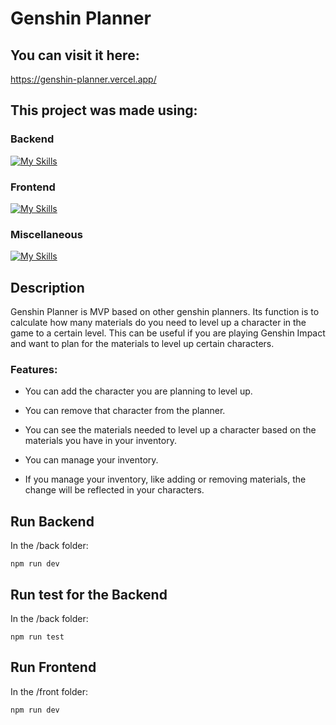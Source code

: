 # Genshin Planner

## You can visit it here:
https://genshin-planner.vercel.app/

## This project was made using:

### Backend

[![My Skills](https://skillicons.dev/icons?i=typescript,nodejs,jest,mongodb)](https://skillicons.dev)

### Frontend

[![My Skills](https://skillicons.dev/icons?i=typescript,react,css,sass,redux,jquery	)](https://skillicons.dev)

### Miscellaneous

[![My Skills](https://skillicons.dev/icons?i=linux,postman,vscode)](https://skillicons.dev)

## Description

Genshin Planner is MVP based on other genshin planners. Its function is to calculate how many materials do you need to level up a character in the game to a certain level. This can be useful if you are playing Genshin Impact and want to plan for the materials to level up certain characters.

### Features:

* You can add the character you are planning to level up.

* You can remove that character from the planner.

* You can see the materials needed to level up a character based on the materials you have in your inventory.

* You can manage your inventory.

* If you manage your inventory, like adding or removing materials, the change will be reflected in your characters.

## Run Backend
In the /back folder:
```
npm run dev
```

## Run test for the Backend
In the /back folder:
```
npm run test
```

## Run Frontend
In the /front folder:
```
npm run dev
```
